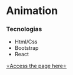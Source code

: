 # Animation

### Tecnologias
- Html/Css
- Bootstrap
- React


[⭐Access the page here⭐](https://bea-sbispo.github.io/animation/)
